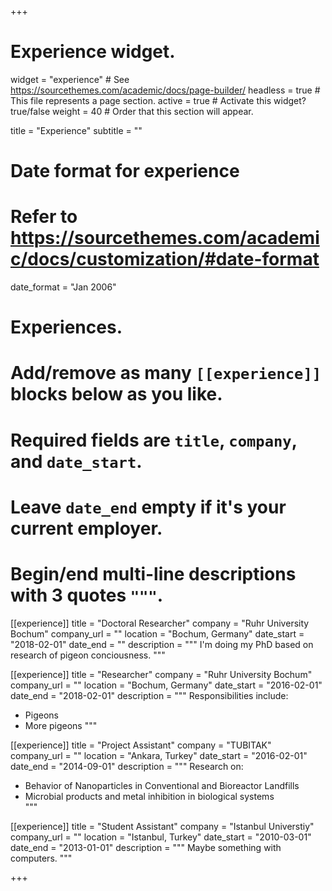 +++
# Experience widget.
widget = "experience"  # See https://sourcethemes.com/academic/docs/page-builder/
headless = true  # This file represents a page section.
active = true  # Activate this widget? true/false
weight = 40  # Order that this section will appear.

title = "Experience"
subtitle = ""

# Date format for experience
#   Refer to https://sourcethemes.com/academic/docs/customization/#date-format
date_format = "Jan 2006"

# Experiences.
#   Add/remove as many `[[experience]]` blocks below as you like.
#   Required fields are `title`, `company`, and `date_start`.
#   Leave `date_end` empty if it's your current employer.
#   Begin/end multi-line descriptions with 3 quotes `"""`.
[[experience]]
  title = "Doctoral Researcher"
  company = "Ruhr University Bochum"
  company_url = ""
  location = "Bochum, Germany"
  date_start = "2018-02-01"
  date_end = ""
  description = """
  I'm doing my PhD based on research of pigeon conciousness.
  """

[[experience]]
  title = "Researcher"
  company = "Ruhr University Bochum"
  company_url = ""
  location = "Bochum, Germany"
  date_start = "2016-02-01"
  date_end = "2018-02-01"
  description = """
  Responsibilities include:
  
  * Pigeons
  * More pigeons
  """

[[experience]]
  title = "Project Assistant"
  company = "TUBITAK"
  company_url = ""
  location = "Ankara, Turkey"
  date_start = "2016-02-01"
  date_end = "2014-09-01"
  description = """
  Research on:

  * Behavior of Nanoparticles in Conventional and Bioreactor Landfills
  * Microbial products and metal inhibition in biological systems  
  """

[[experience]]
  title = "Student Assistant"
  company = "Istanbul Universtiy"
  company_url = ""
  location = "Istanbul, Turkey"
  date_start = "2010-03-01"
  date_end = "2013-01-01"
  description = """
  Maybe something with computers.
  """

+++
